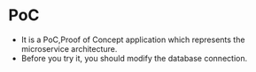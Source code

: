 # PoC

- It is a PoC,Proof of Concept application which represents the microservice architecture.
- Before you try it, you should modify the database connection.
